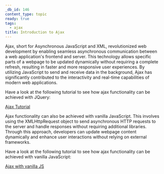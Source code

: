 ```yaml
---
_db_id: 146
content_type: topic
ready: true
tags:
  - ajax
title: Introduction to Ajax
---
```


Ajax, short for Asynchronous JavaScript and XML, revolutionized web development by enabling seamless asynchronous communication between a web application's frontend and server. This technology allows specific parts of a webpage to be updated dynamically without requiring a complete refresh, resulting in faster and more responsive user experiences. By utilizing JavaScript to send and receive data in the background, Ajax has significantly contributed to the interactivity and real-time capabilities of modern web applications.

Have a look at the following tutorial to see how ajax functionality can be achieved with JQuery:

[Ajax Tutorial](https://www.codementor.io/sheena/ajax-tutorial-web-development-du107rzaq?referral=sheena-kvo1e6ewh)

Ajax functionality can also be achieved with vanilla JavaScript. This involves using the XMLHttpRequest object to send asynchronous HTTP requests to the server and handle responses without requiring additional libraries. Through this approach, developers can update webpage content dynamically and enhance user interactions without relying on external frameworks.

Have a look at the following tutorial to see how ajax functionality can be achieved with vanilla JavaScript:

[Ajax with vanilla JS](https://developer.mozilla.org/en-US/docs/Web/Guide/AJAX)
